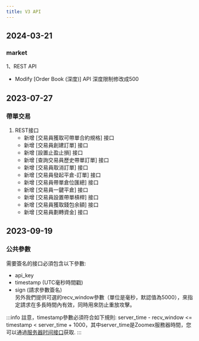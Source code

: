 ```yaml
---
title: V3 API
---
```


## 2024-03-21
### market

1、REST API
- Modify [Order Book (深度)] API 深度限制修改成500

## 2023-07-27

### 帶單交易

1. REST接口
   - 新增 [交易員獲取可帶單合約規格] 接口
   - 新增 [交易員創建訂單] 接口
   - 新增 [設置止盈止損] 接口
   - 新增 [查詢交易員歷史帶單訂單] 接口
   - 新增 [交易員取消訂單] 接口
   - 新增 [交易員發起平倉-訂單] 接口
   - 新增 [交易員帶單倉位匯總] 接口
   - 新增 [交易員一鍵平倉] 接口
   - 新增 [交易員設置帶單槓桿] 接口
   - 新增 [交易員獲取錢包余額] 接口
   - 新增 [交易員劃轉資金] 接口

## 2023-09-19

### 公共參數
需要簽名的接口必須包含以下參數:
- api_key
- timestamp (UTC毫秒時間戳)
- sign (請求參數簽名)
  <br/>另外我們提供可選的recv_window參數（單位是毫秒，默認值為5000），來指定請求在多長時間內有效，同時用來防止重放攻擊。

:::info
註意，timestamp參數必須符合如下規則: server_time - recv_window <= timestamp < server_time + 1000，其中server_time是Zoomex服務器時間，您可以通過[服务器时间接口](../v3/market/time#)获取.
:::